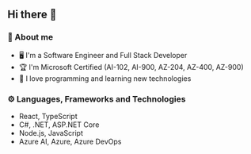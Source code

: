 ## Hi there 👋

### 🔭 About me
- 🖥 I'm a Software Engineer and Full Stack Developer
- 🏆 I'm Microsoft Certified (AI-102, AI-900, AZ-204, AZ-400, AZ-900)
- 💙 I love programming and learning new technologies
   
### ⚙ Languages, Frameworks and Technologies
- React, TypeScript
- C#, .NET, ASP.NET Core
- Node.js, JavaScript
- Azure AI, Azure, Azure DevOps
  
<!--
**igorcervac/igorcervac** is a ✨ _special_ ✨ repository because its `README.md` (this file) appears on your GitHub profile.

Here are some ideas to get you started:

- 🔭 I’m currently working on ...
- 🌱 I’m currently learning ...
- 👯 I’m looking to collaborate on ...
- 🤔 I’m looking for help with ...
- 💬 Ask me about ...
- 📫 How to reach me: ...
- 😄 Pronouns: ...
- ⚡ Fun fact: ...
-->
